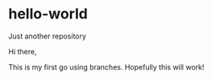 # hello-world
Just another repository 

Hi there,

This is my first go using branches. Hopefully this will work!
